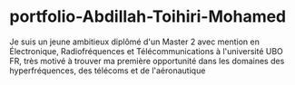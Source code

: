 # portfolio-Abdillah-Toihiri-Mohamed
Je suis un jeune ambitieux diplômé d'un Master 2 avec mention en Électronique, Radiofréquences et Télécommunications à l'université UBO FR, très motivé à trouver ma première opportunité dans les domaines des hyperfréquences, des télécoms et de l'aéronautique
